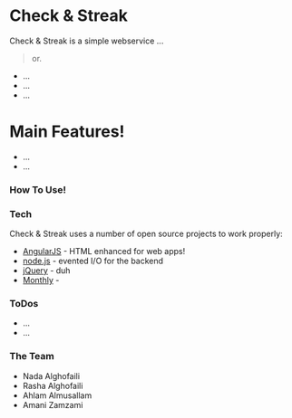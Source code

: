# Check & Streak
Check & Streak is a simple webservice ...
> or.
  - ...
  - ...
  - ...

# Main Features!
  - ...
  - ...

### How To Use!

### Tech
Check & Streak uses a number of open source projects to work properly:

* [AngularJS] - HTML enhanced for web apps!
* [node.js] - evented I/O for the backend
* [jQuery] - duh
* [Monthly] - 


### ToDos

 - ...
 - ...

### The Team

 - Nada Alghofaili
 - Rasha Alghofaili
 - Ahlam Almusallam
 - Amani Zamzami 

[//]: # (These are reference links used in the body of this note and get)

   [node.js]: <http://nodejs.org>
   [jQuery]: <http://jquery.com>
   [AngularJS]: <http://angularjs.org>
   [Monthly]: <https://github.com/kthornbloom/Monthly>
